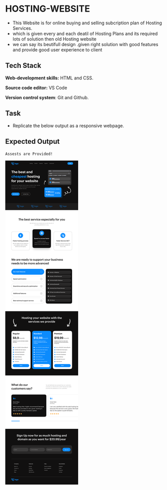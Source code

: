 # HOSTING-WEBSITE

- This Website is for online buying and selling subcription plan of Hosting Services.
- which is given every and each deatil of Hosting Plans and its required lots of solution then old Hosting website
- we can say its beutifull design .given right solution with good features and provide good user experience to client


## Tech Stack

**Web-development skills:** HTML and CSS.

**Source code editor:** VS Code

**Version control system**: Git and Github.



## Task
- Replicate the below output as a responsive webpage.

## Expected Output

`Assests are Provided!`

<img src="Hosting Landing Page.png">
